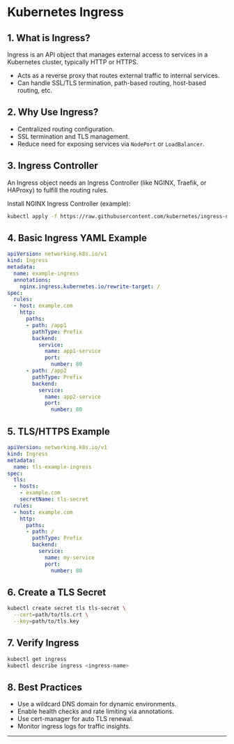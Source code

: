 # Kubernetes Ingress

## 1. What is Ingress?

Ingress is an API object that manages external access to services in a Kubernetes cluster, typically HTTP or HTTPS.

* Acts as a reverse proxy that routes external traffic to internal services.
* Can handle SSL/TLS termination, path-based routing, host-based routing, etc.

## 2. Why Use Ingress?

* Centralized routing configuration.
* SSL termination and TLS management.
* Reduce need for exposing services via `NodePort` or `LoadBalancer`.

## 3. Ingress Controller

An Ingress object needs an Ingress Controller (like NGINX, Traefik, or HAProxy) to fulfill the routing rules.

Install NGINX Ingress Controller (example):

```bash
kubectl apply -f https://raw.githubusercontent.com/kubernetes/ingress-nginx/controller-v1.9.0/deploy/static/provider/cloud/deploy.yaml
```

## 4. Basic Ingress YAML Example

```yaml
apiVersion: networking.k8s.io/v1
kind: Ingress
metadata:
  name: example-ingress
  annotations:
    nginx.ingress.kubernetes.io/rewrite-target: /
spec:
  rules:
  - host: example.com
    http:
      paths:
      - path: /app1
        pathType: Prefix
        backend:
          service:
            name: app1-service
            port:
              number: 80
      - path: /app2
        pathType: Prefix
        backend:
          service:
            name: app2-service
            port:
              number: 80
```

## 5. TLS/HTTPS Example

```yaml
apiVersion: networking.k8s.io/v1
kind: Ingress
metadata:
  name: tls-example-ingress
spec:
  tls:
  - hosts:
    - example.com
    secretName: tls-secret
  rules:
  - host: example.com
    http:
      paths:
      - path: /
        pathType: Prefix
        backend:
          service:
            name: my-service
            port:
              number: 80
```

## 6. Create a TLS Secret

```bash
kubectl create secret tls tls-secret \
  --cert=path/to/tls.crt \
  --key=path/to/tls.key
```

## 7. Verify Ingress

```bash
kubectl get ingress
kubectl describe ingress <ingress-name>
```

## 8. Best Practices

* Use a wildcard DNS domain for dynamic environments.
* Enable health checks and rate limiting via annotations.
* Use cert-manager for auto TLS renewal.
* Monitor ingress logs for traffic insights.

---
